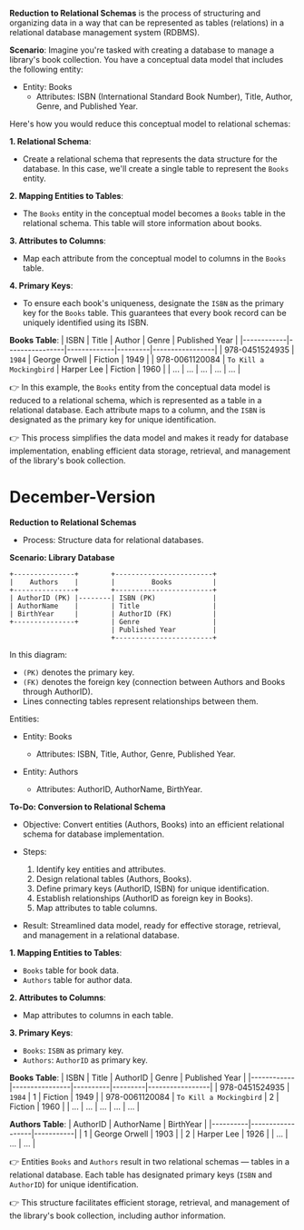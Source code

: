 **Reduction to Relational Schemas** is the process of structuring and organizing data in a way that can be represented as tables (relations) in a relational database management system (RDBMS).

**Scenario**: Imagine you're tasked with creating a database to manage a library's book collection. You have a conceptual data model that includes the following entity:

- Entity: Books
  - Attributes: ISBN (International Standard Book Number), Title, Author, Genre, and Published Year.

Here's how you would reduce this conceptual model to relational schemas:

**1. Relational Schema**:
   - Create a relational schema that represents the data structure for the database. In this case, we'll create a single table to represent the `Books` entity.

**2. Mapping Entities to Tables**:
   - The `Books` entity in the conceptual model becomes a `Books` table in the relational schema. This table will store information about books.

**3. Attributes to Columns**:
   - Map each attribute from the conceptual model to columns in the `Books` table.

**4. Primary Keys**:
   - To ensure each book's uniqueness, designate the `ISBN` as the primary key for the `Books` table. This guarantees that every book record can be uniquely identified using its ISBN.

**Books Table**:
| ISBN       | Title          | Author      | Genre   | Published Year |
|------------|----------------|-------------|---------|-----------------|
| 978-0451524935 | `1984`     | George Orwell | Fiction | 1949          |
| 978-0061120084 | `To Kill a Mockingbird` | Harper Lee | Fiction | 1960 |
| ...        | ...            | ...         | ...     | ...             |

👉 In this example, the `Books` entity from the conceptual data model is reduced to a relational schema, which is represented as a table in a relational database. Each attribute maps to a column, and the `ISBN` is designated as the primary key for unique identification.

👉 This process simplifies the data model and makes it ready for database implementation, enabling efficient data storage, retrieval, and management of the library's book collection.


# December-Version


**Reduction to Relational Schemas**

- Process: Structure data for relational databases.
  
**Scenario: Library Database**

```
+---------------+        +------------------------+
|    Authors    |        |         Books          |
+---------------+        +------------------------+
| AuthorID (PK) |--------| ISBN (PK)              |
| AuthorName    |        | Title                  |
| BirthYear     |        | AuthorID (FK)          |
+---------------+        | Genre                  |
                         | Published Year         |
                         +------------------------+
```

In this diagram:

- `(PK)` denotes the primary key.
- `(FK)` denotes the foreign key (connection between Authors and Books through AuthorID).
- Lines connecting tables represent relationships between them.

Entities:

- Entity: Books
  - Attributes: ISBN, Title, Author, Genre, Published Year.

- Entity: Authors
  - Attributes: AuthorID, AuthorName, BirthYear.

**To-Do: Conversion to Relational Schema**

- Objective: Convert entities (Authors, Books) into an efficient relational schema for database implementation.

- Steps:
  1. Identify key entities and attributes.
  2. Design relational tables (Authors, Books).
  3. Define primary keys (AuthorID, ISBN) for unique identification.
  4. Establish relationships (AuthorID as foreign key in Books).
  5. Map attributes to table columns.
  
- Result: Streamlined data model, ready for effective storage, retrieval, and management in a relational database.

**1. Mapping Entities to Tables**:
   - `Books` table for book data.
   - `Authors` table for author data.

**2. Attributes to Columns**:
   - Map attributes to columns in each table.

**3. Primary Keys**:
   - `Books`: `ISBN` as primary key.
   - `Authors`: `AuthorID` as primary key.

**Books Table**:
| ISBN       | Title          | AuthorID | Genre   | Published Year |
|------------|----------------|----------|---------|-----------------|
| 978-0451524935 | `1984`     | 1        | Fiction | 1949          |
| 978-0061120084 | `To Kill a Mockingbird` | 2 | Fiction | 1960 |
| ...        | ...            | ...      | ...     | ...             |

**Authors Table**:
| AuthorID | AuthorName       | BirthYear |
|----------|------------------|-----------|
| 1        | George Orwell    | 1903      |
| 2        | Harper Lee        | 1926      |
| ...      | ...              | ...       |

👉 Entities `Books` and `Authors` result in two relational schemas — tables in a relational database. Each table has designated primary keys (`ISBN` and `AuthorID`) for unique identification.

👉 This structure facilitates efficient storage, retrieval, and management of the library's book collection, including author information.